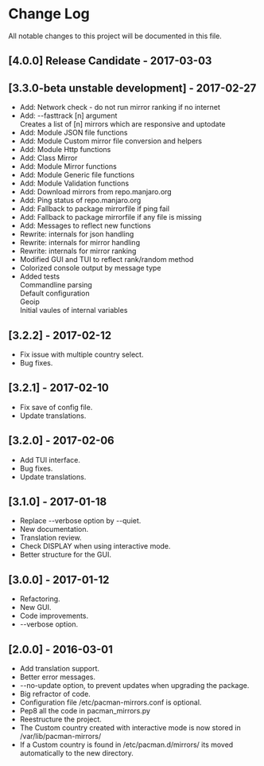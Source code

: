 # Change Log
All notable changes to this project will be documented in this file.

## [4.0.0] Release Candidate - 2017-03-03

## [3.3.0-beta unstable development] - 2017-02-27
- Add: Network check - do not run mirror ranking if no internet
- Add: --fasttrack [n] argument  
  Creates a list of [n] mirrors which are responsive and uptodate
- Add: Module JSON file functions
- Add: Module Custom mirror file conversion and helpers
- Add: Module Http functions
- Add: Class Mirror
- Add: Module Mirror functions
- Add: Module Generic file functions
- Add: Module Validation functions
- Add: Download mirrors from repo.manjaro.org
- Add: Ping status of repo.manjaro.org
- Add: Fallback to package mirrorfile if ping fail
- Add: Fallback to package mirrorfile if any file is missing
- Add: Messages to reflect new functions
- Rewrite: internals for json handling
- Rewrite: internals for mirror handling
- Rewrite: internals for mirror ranking
- Modified GUI and TUI to reflect rank/random method
- Colorized console output by message type
- Added tests  
  Commandline parsing  
  Default configuration  
  Geoip  
  Initial vaules of internal variables  

## [3.2.2] - 2017-02-12
- Fix issue with multiple country select.
- Bug fixes.

## [3.2.1] - 2017-02-10
- Fix save of config file.
- Update translations.

## [3.2.0] - 2017-02-06
- Add TUI interface.
- Bug fixes.
- Update translations.

## [3.1.0] - 2017-01-18
- Replace --verbose option by --quiet.
- New documentation.
- Translation review.
- Check DISPLAY when using interactive mode.
- Better structure for the GUI.

## [3.0.0] - 2017-01-12
- Refactoring.
- New GUI.
- Code improvements.
- --verbose option.

## [2.0.0] - 2016-03-01
- Add translation support.
- Better error messages.
- --no-update option, to prevent updates when upgrading the package.
- Big refractor of code.
- Configuration file /etc/pacman-mirrors.conf is optional.
- Pep8 all the code in pacman_mirrors.py
- Reestructure the project.
- The Custom country created with interactive mode is now stored in /var/lib/pacman-mirrors/
- If a Custom country is found in /etc/pacman.d/mirrors/ its moved automatically to the new directory.
